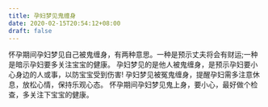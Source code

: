```yaml
---
title: 孕妇梦见鬼缠身
date: 2020-02-15T20:54:12+08:00
draft: false
---
```


怀孕期间孕妇梦见自己被鬼缠身，有两种意思。一种是预示丈夫将会有财运;一种是暗示孕妇要多关注宝宝的健康。
孕妇梦见的是他人被鬼缠身，是预示孕妇要小心身边的人或事，以防宝宝受到伤害!
孕妇梦见被冤鬼缠身，提醒孕妇需多注意休息，放松心情，保持乐观心态。
怀孕期间孕妇梦见鬼上身，要小心，最好做个检查，多关注下宝宝的健康。